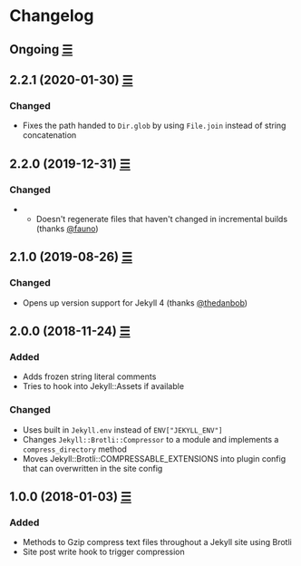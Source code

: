 # Changelog

## Ongoing [☰](https://github.com/philnash/jekyll-brotli/compare/v2.2.1...main)

## 2.2.1 (2020-01-30) [☰](https://github.com/philnash/jekyll-brotli/compare/v2.2.0...v2.2.1)

### Changed

- Fixes the path handed to `Dir.glob` by using `File.join` instead of string concatenation

## 2.2.0 (2019-12-31) [☰](https://github.com/philnash/jekyll-brotli/compare/v2.1.0...v2.2.0)

### Changed

- - Doesn't regenerate files that haven't changed in incremental builds (thanks [@fauno](https://github.com/fauno))

## 2.1.0 (2019-08-26) [☰](https://github.com/philnash/jekyll-brotli/compare/v2.0.0...v2.1.0)

### Changed

- Opens up version support for Jekyll 4 (thanks [@thedanbob](https://github.com/thedanbob))

## 2.0.0 (2018-11-24) [☰](https://github.com/philnash/jekyll-brotli/compare/v1.0.0...v2.0.0)

### Added

- Adds frozen string literal comments
- Tries to hook into Jekyll::Assets if available

### Changed

- Uses built in `Jekyll.env` instead of `ENV["JEKYLL_ENV"]`
- Changes `Jekyll::Brotli::Compressor` to a module and implements a `compress_directory` method
- Moves Jekyll::Brotli::COMPRESSABLE_EXTENSIONS into plugin config that can overwritten in the site config

## 1.0.0 (2018-01-03) [☰](https://github.com/philnash/jekyll-brotli/commits/v1.0.0)

### Added

- Methods to Gzip compress text files throughout a Jekyll site using Brotli
- Site post write hook to trigger compression

